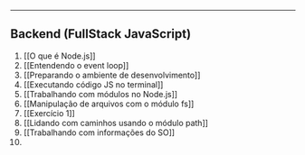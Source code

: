 ___

## Backend (FullStack JavaScript)
1. [[O que é Node.js]]
2. [[Entendendo o event loop]]
3. [[Preparando o ambiente de desenvolvimento]]
4. [[Executando código JS no terminal]]
5. [[Trabalhando com módulos no Node.js]]
6. [[Manipulação de arquivos com o módulo fs]]
7. [[Exercício 1]]
8. [[Lidando com caminhos usando o módulo path]]
9. [[Trabalhando com informações do SO]]
10. 